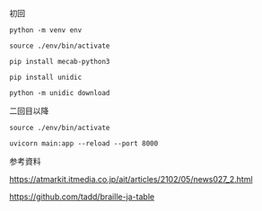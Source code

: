 初回

```shell
python -m venv env
```

```shell
source ./env/bin/activate
```

```shell
pip install mecab-python3
```

```shell
pip install unidic
```

```shell
python -m unidic download
```

二回目以降

```shell
source ./env/bin/activate
```

```shell
uvicorn main:app --reload --port 8000
```

参考資料

https://atmarkit.itmedia.co.jp/ait/articles/2102/05/news027_2.html

https://github.com/tadd/braille-ja-table
